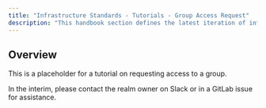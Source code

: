 ```yaml
---
title: "Infrastructure Standards - Tutorials - Group Access Request"
description: "This handbook section defines the latest iteration of infrastructure standards for AWS and GCP across all departments and groups at GitLab."
---
```


## Overview

This is a placeholder for a tutorial on requesting access to a group.

In the interim, please contact the realm owner on Slack or in a GitLab issue for assistance.
